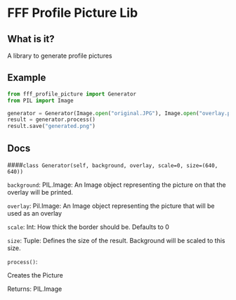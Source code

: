 # FFF Profile Picture Lib
## What is it?
A library to generate profile pictures

## Example
```python
from fff_profile_picture import Generator
from PIL import Image

generator = Generator(Image.open("original.JPG"), Image.open("overlay.png"))
result = generator.process()
result.save("generated.png")
```

## Docs

####`class Generator(self, background, overlay, scale=0, size=(640, 640))`

`background`: PIL.Image: An Image object representing 
the picture on that the overlay will be printed.

`overlay`: Pil.Image: An Image object representing the picture that 
will be used as an overlay

`scale`: Int: How thick the border should be. Defaults to 0

`size`: Tuple: Defines the size of the result. Background will be scaled to this 
size.

`process()`:

Creates the Picture

Returns: PIL.Image

